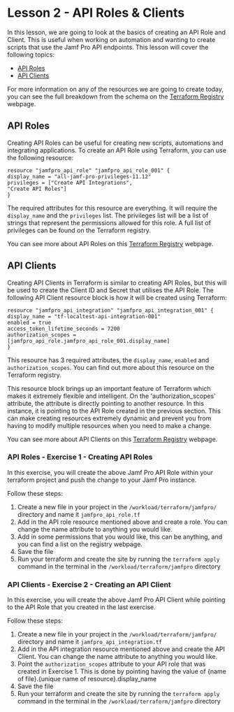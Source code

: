 # Lesson 2 - API Roles & Clients

In this lesson, we are going to look at the basics of creating an API Role and Client. This is useful when working on automation and wanting to create scripts that use the Jamf Pro API endpoints. This lesson will cover the following topics:

- [API Roles](#api-roles)
- [API Clients](#api-clients)

For more information on any of the resources we are going to create today, you can see the full breakdown from the schema on the [Terraform Registry](https://registry.terraform.io/providers/deploymenttheory/jamfpro/latest/docs/resources) webpage.

## API Roles

Creating API Roles can be useful for creating new scripts, automations and integrating applications. To create an API Role using Terraform, you can use the following resource:

```
resource "jamfpro_api_role" "jamfpro_api_role_001" {
display_name = "all-jamf-pro-privileges-11.12"
privileges = ["Create API Integrations",
"Create API Roles"]
}
```

The required attributes for this resource are everything. It will require the `display_name` and the `privileges` list. The privileges list will be a list of strings that represent the permissions allowed for this role. A full list of privileges can be found on the Terraform registry.

You can see more about API Roles on this [Terraform Registry](https://registry.terraform.io/providers/deploymenttheory/jamfpro/latest/docs/resources/api_role) webpage.

## API Clients

Creating API Clients in Terraform is similar to creating API Roles, but this will be used to create the Client ID and Secret that utilises the API Role. The following API Client resource block is how it will be created using Terraform:

```
resource "jamfpro_api_integration" "jamfpro_api_integration_001" {
display_name = "tf-localtest-api-integration-001"
enabled = true
access_token_lifetime_seconds = 7200
authorization_scopes = [jamfpro_api_role.jamfpro_api_role_001.display_name]
}
```

This resource has 3 required attributes, the `display_name`, `enabled` and `authorization_scopes`. You can find out more about this resource on the Terraform registry.

This resource block brings up an important feature of Terraform which makes it extremely flexible and intelligent. On the 'authorization_scopes' attribute, the attribute is directly pointing to another resource. In this instance, it is pointing to the API Role created in the previous section. This can make creating resources extremely dynamic and prevent you from having to modify multiple resources when you need to make a change.

You can see more about API Clients on this [Terraform Registry](https://registry.terraform.io/providers/deploymenttheory/jamfpro/latest/docs/resources/api_integration) webpage.

### API Roles - Exercise 1 - Creating API Roles

In this exercise, you will create the above Jamf Pro API Role within your terraform project and push the change to your Jamf Pro instance.

Follow these steps:

1. Create a new file in your project in the `/workload/terraform/jamfpro/` directory and name it `jamfpro_api_role.tf`
2. Add in the API role resource mentioned above and create a role. You can change the name attribute to anything you would like.
3. Add in some permissions that you would like, this can be anything, and you can find a list on the registry webpage.
4. Save the file
5. Run your terraform and create the site by running the `terraform apply` command in the terminal in the `/workload/terraform/jamfpro` directory

### API Clients - Exercise 2 - Creating an API Client

In this exercise, you will create the above Jamf Pro API Client while pointing to the API Role that you created in the last exercise.

Follow these steps:

1. Create a new file in your project in the `/workload/terraform/jamfpro/` directory and name it `jamfpro_api_integration.tf`
2. Add in the API integration resource mentioned above and create the API Client. You can change the name attribute to anything you would like.
3. Point the `authorization_scopes` attribute to your API role that was created in Exercise 1. This is done by pointing having the value of {name of file}.{unique name of resource}.display_name
4. Save the file
5. Run your terraform and create the site by running the `terraform apply` command in the terminal in the `/workload/terraform/jamfpro` directory

